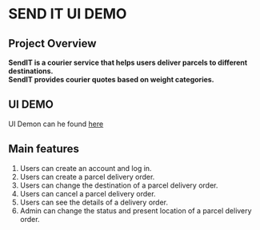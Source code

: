 # SEND IT UI DEMO
## Project Overview
__SendIT is a courier service that helps users deliver parcels to different destinations.<br> SendIT provides courier quotes based on weight categories.__
## UI DEMO
UI Demon can he found [here](https://walimike.github.io/challenge4/)
## Main features
1. Users can create an account and log in.
2. Users can create a parcel delivery order.
3. Users can change the destination of a parcel delivery order.
4. Users can cancel a parcel delivery order.
5. Users can see the details of a delivery order.
6. Admin can change the status and present location of a parcel delivery order. 
